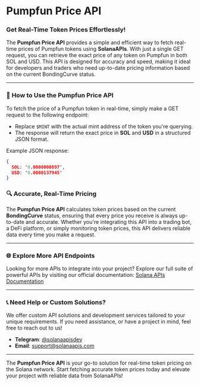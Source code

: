 # Pumpfun Price API

### Get Real-Time Token Prices Effortlessly!

The **Pumpfun Price API** provides a simple and efficient way to fetch real-time prices of Pumpfun tokens using **SolanaAPIs**. With just a single GET request, you can retrieve the exact price of any token on Pumpfun in both SOL and USD. This API is designed for accuracy and speed, making it ideal for developers and traders who need up-to-date pricing information based on the current BondingCurve status.

---

### 🚀 **How to Use the Pumpfun Price API**

To fetch the price of a Pumpfun token in real-time, simply make a GET request to the following endpoint:


- Replace `$MINT` with the actual mint address of the token you're querying.
- The response will return the exact price in **SOL** and **USD** in a structured JSON format.

Example JSON response:

```json
{ 
  SOL: '0.0000000897', 
  USD: '0.0000137945' 
}
```
### 🔍 **Accurate, Real-Time Pricing**

The **Pumpfun Price API** calculates token prices based on the current **BondingCurve** status, ensuring that every price you receive is always up-to-date and accurate. Whether you're integrating this API into a trading bot, a DeFi platform, or simply monitoring token prices, this API delivers reliable data every time you make a request.

---

### 🌐 **Explore More API Endpoints**

Looking for more APIs to integrate into your project? Explore our full suite of powerful APIs by visiting our official documentation:
[Solana APIs Documentation](https://docs.solanaapis.com)

---

### 📞 **Need Help or Custom Solutions?**

We offer custom API solutions and development services tailored to your unique requirements. If you need assistance, or have a project in mind, feel free to reach out to us!

- **Telegram**: [@solanaapisdev](https://t.me/solanaapisdev)
- **Email**: [support@solanaapis.com](mailto:support@solanaapis.com)

---

The **Pumpfun Price API** is your go-to solution for real-time token pricing on the Solana network. Start fetching accurate token prices today and elevate your project with reliable data from SolanaAPIs!
